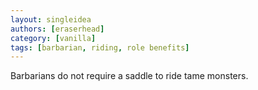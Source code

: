 ```yaml
---
layout: singleidea
authors: [eraserhead]
category: [vanilla]
tags: [barbarian, riding, role benefits]
---
```

Barbarians do not require a saddle to ride tame monsters.
